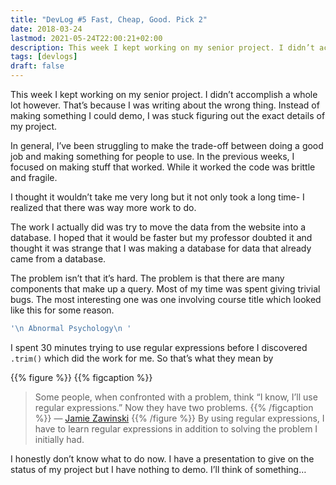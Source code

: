 ```yaml
---
title: "DevLog #5 Fast, Cheap, Good. Pick 2"
date: 2018-03-24
lastmod: 2021-05-24T22:00:21+02:00
description: This week I kept working on my senior project. I didn’t accomplish a whole lot however. That’s because I was writing about the wrong thing.
tags: [devlogs]
draft: false
---
```


This week I kept working on my senior project. I didn’t accomplish a whole lot however. That’s because I was writing about the wrong thing. Instead of making something I could demo, I was stuck figuring out the exact details of my project.

In general, I’ve been struggling to make the trade-off between doing a good job and making something for people to use. In the previous weeks, I focused on making stuff that worked. While it worked the code was brittle and fragile.

I thought it wouldn’t take me very long but it not only took a long time- I realized that there was way more work to do.

The work I actually did was try to move the data from the website into a database. I hoped that it would be faster but my professor doubted it and thought it was strange that I was making a database for data that already came from a database.

The problem isn’t that it’s hard. The problem is that there are many components that make up a query. Most of my time was spent giving trivial bugs. The most interesting one was one involving course title which looked like this for some reason.

```js
'\n Abnormal Psychology\n '
```

I spent 30 minutes trying to use regular expressions before I discovered `.trim()` which did the work for me. So that’s what they mean by

{{% figure %}}
{{% figcaption %}}
> Some people, when confronted with a problem, think “I know, I’ll use regular expressions.” Now they have two problems.
{{% /figcaption %}}
— [Jamie Zawinski](http://regex.info/blog/2006-09-15/247)
{{% /figure %}}
By using regular expressions, I have to learn regular expressions in addition to solving the problem I initially had.

I honestly don’t know what to do now. I have a presentation to give on the status of my project but I have nothing to demo. I’ll think of something…
